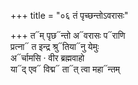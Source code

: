 +++
title = "०६ तं पृच्छन्तोऽवरासः"

+++
त᳓म् पृछ᳓न्तो अ᳓वरासः प᳓राणि  
प्रत्ना᳓ त इन्द्र श्रु᳓तिया᳓नु येमुः  
अ᳓र्चामसि · वीर ब्रह्मवाहो  
या᳓द् एव᳓ विद्म᳓ ता᳓त् त्वा महा᳓न्तम्
